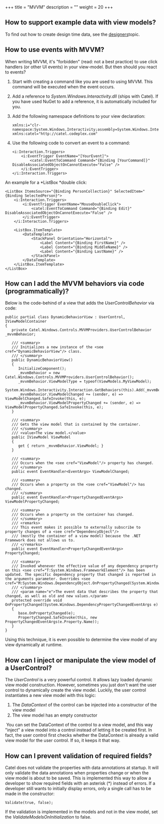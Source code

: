 +++
title = "MVVM" 
description = ""
weight = 20
+++

## How to support example data with view models?

To find out how to create design time data, see the [designers](Designers)topic.

## How to use events with MVVM?

When writing MVVM, it's "forbidden" (read: not a best practice) to use click handlers (or other UI events) in your view-model. But then should you react to events?

1.  Start with creating a command like you are used to using MVVM. This command will be executed when the event occurs.
2.  Add a reference to *System.Windows.Interactivity.dll* (ships with Catel). If you have used NuGet to add a reference, it is automatically included for you.
3.  Add the following namespace definitions to your view declaration:

    ```
    xmlns:i="clr-namespace:System.Windows.Interactivity;assembly=System.Windows.Interactivity"
    xmlns:catel="http://catel.codeplex.com"
    ```

4.  Use the following code to convert an event to a command:

    ```
    <i:Interaction.Triggers>
        <i:EventTrigger EventName="[YourEvent]">
            <catel:EventToCommand Command="{Binding [YourCommand]}" DisableAssociatedObjectOnCannotExecute="False" />
        </i:EventTrigger>
    </i:Interaction.Triggers>
    ```

An example for a *ListBox *double click:

```
<ListBox ItemsSource="{Binding PersonCollection}" SelectedItem="{Binding SelectedPerson}">
    <i:Interaction.Triggers>
        <i:EventTrigger EventName="MouseDoubleClick">
            <catel:EventToCommand Command="{Binding Edit}" DisableAssociatedObjectOnCannotExecute="False" />
        </i:EventTrigger>
    </i:Interaction.Triggers>
            
    <ListBox.ItemTemplate>
        <DataTemplate>
            <StackPanel Orientation="Horizontal">
                <Label Content="{Binding FirstName}" />
                <Label Content="{Binding MiddleName}" />
                <Label Content="{Binding LastName}" />
            </StackPanel>
        </DataTemplate>
    </ListBox.ItemTemplate>
</ListBox>
```

## How can I add the MVVM behaviors via code (programmatically)?

Below is the code-behind of a view that adds the *UserControlBehavior* via code:

```
public partial class DynamicBehaviorView : UserControl, IViewModelContainer
{
   private Catel.Windows.Controls.MVVMProviders.UserControlBehavior _mvvmBehavior;
   
   /// <summary>
   /// Initializes a new instance of the <see cref="DynamicBehaviorView"/> class.
   /// </summary>
   public DynamicBehaviorView()
   {
      InitializeComponent();
      _mvvmBehavior = new Catel.Windows.Controls.MVVMProviders.UserControlBehavior();
      _mvvmBehavior.ViewModelType = typeof(ViewModels.MyViewModel);
      System.Windows.Interactivity.Interaction.GetBehaviors(this).Add(_mvvmBehavior);
      _mvvmBehavior.ViewModelChanged += (sender, e) => ViewModelChanged.SafeInvoke(this, e);
      _mvvmBehavior.ViewModelPropertyChanged += (sender, e) => ViewModelPropertyChanged.SafeInvoke(this, e);
   }

   /// <summary>
   /// Gets the view model that is contained by the container.
   /// </summary>
   /// <value>The view model.</value>
   public IViewModel ViewModel
   {
      get { return _mvvmBehavior.ViewModel; }
   }

   /// <summary>
   /// Occurs when the <see cref="ViewModel"/> property has changed.
   /// </summary>
   public event EventHandler<EventArgs> ViewModelChanged;

   /// <summary>
   /// Occurs when a property on the <see cref="ViewModel"/> has changed.
   /// </summary>
   public event EventHandler<PropertyChangedEventArgs> ViewModelPropertyChanged;

   /// <summary>
   /// Occurs when a property on the container has changed.
   /// </summary>
   /// <remarks>
   /// This event makes it possible to externally subscribe to property changes of a <see cref="DependencyObject"/>
   /// (mostly the container of a view model) because the .NET Framework does not allows us to.
   /// </remarks>
   public event EventHandler<PropertyChangedEventArgs> PropertyChanged;
   
   /// <summary>
   /// Invoked whenever the effective value of any dependency property on this <see cref="T:System.Windows.FrameworkElement"/> has been updated. The specific dependency property that changed is reported in the arguments parameter. Overrides <see cref="M:System.Windows.DependencyObject.OnPropertyChanged(System.Windows.DependencyPropertyChangedEventArgs)"/>.
   /// </summary>
   /// <param name="e">The event data that describes the property that changed, as well as old and new values.</param>
   protected override void OnPropertyChanged(System.Windows.DependencyPropertyChangedEventArgs e)
   {
      base.OnPropertyChanged(e);
      PropertyChanged.SafeInvoke(this, new PropertyChangedEventArgs(e.Property.Name));
   }         
}
```

Using this technique, it is even possible to determine the view model of any view dynamically at runtime.

## How can I inject or manipulate the view model of a UserControl?

The *UserControl* is a very powerful control. It allows lazy loaded dynamic view model construction. However, sometimes you just don't want the user control to dynamically create the view model. Luckily, the user control instantiates a new view model with this logic:

1.  The *DataContext* of the control can be injected into a constructor of the view model
2.  The view model has an empty constructor

 You can set the DataContext of the control to a view model, and this way "inject" a view model into a control instead of letting it be created first. In fact, the user control first checks whether the DataContext is already a valid view model for the user control. If so, it keeps it that way.

## How can I prevent validation of required fields?

Catel does not validate the properties with data annotations at startup. It will only validate the data annotations when properties change or when the view model is about to be saved. This is implemented this way to allow a developer to show required fields with an asterisk (\*) instead of errors. If a developer still wants to initially display errors, only a single call has to be made in the constructor:

```
Validate(true, false);
```

If the validation is implemented in the models and not in the view model, set the *ValidateModelsOnInitialization* to false.

 

